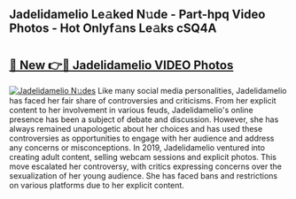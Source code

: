 ## Jadelidamelio Le𝚊ked N𝚞de - Part-hpq Video Photos - Hot Onlyf𝚊ns Le𝚊ks cSQ4A

# <h2><a href="http://ac29235.deff.icu/?id=Jadelidamelio">🔗 New 👉🔴 Jadelidamelio VIDEO Photos</a></h2>

[![Jadelidamelio N𝚞des](https://i.imgur.com/rIISA9y.gif)](http://ac29235.deff.icu/?id=Jadelidamelio)
Like many social media personalities, Jadelidamelio has faced her fair share of controversies and criticisms. From her explicit content to her involvement in various feuds, Jadelidamelio's online presence has been a subject of debate and discussion. However, she has always remained unapologetic about her choices and has used these controversies as opportunities to engage with her audience and address any concerns or misconceptions. In 2019, Jadelidamelio ventured into creating adult content, selling webcam sessions and explicit photos. This move escalated her controversy, with critics expressing concerns over the sexualization of her young audience. She has faced bans and restrictions on various platforms due to her explicit content.
